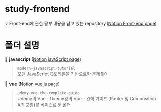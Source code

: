 # study-frontend # 

💡 Front-end에 관한 공부 내용을 담고 있는 repository ([Notion Front-end page](https://www.notion.so/study-development-63840dff74da48778fe796266b015e25#c0f696145a0947e88b92dd60b4ca3d84))



# 폴더 설명

📁 **javascript** ([Notion javaScript page](https://pacific-flier-fbd.notion.site/javaScript-c005ac159c6d4cbda2e2a4722296f3bc))

> `modern-javascript-tutorial`
<br> 모던 JavaScript 튜토리얼을 기반으로한 문제풀이

📁 **vue** ([Notion vue.js page](https://pacific-flier-fbd.notion.site/vue-js-9d35b717e14b48629d1fbd34c24148d9))

> `udemy-vue-the-complete-guide`
<br> Udemy의 Vue - Udemy강의 Vue - 완벽 가이드 (Router 및 Composition API 포함)를 베이스로 둔 폴더

